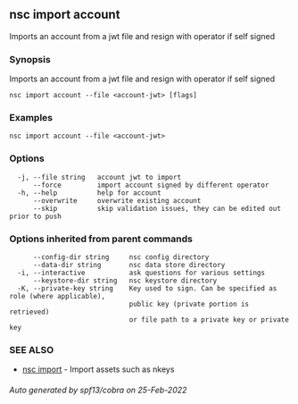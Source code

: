 ## nsc import account

Imports an account from a jwt file and resign with operator if self signed

### Synopsis

Imports an account from a jwt file and resign with operator if self signed

```
nsc import account --file <account-jwt> [flags]
```

### Examples

```
nsc import account --file <account-jwt>
```

### Options

```
  -j, --file string   account jwt to import
      --force         import account signed by different operator
  -h, --help          help for account
      --overwrite     overwrite existing account
      --skip          skip validation issues, they can be edited out prior to push
```

### Options inherited from parent commands

```
      --config-dir string     nsc config directory
      --data-dir string       nsc data store directory
  -i, --interactive           ask questions for various settings
      --keystore-dir string   nsc keystore directory
  -K, --private-key string    Key used to sign. Can be specified as role (where applicable),
                              public key (private portion is retrieved)
                              or file path to a private key or private key 
```

### SEE ALSO

* [nsc import](nsc_import.md)	 - Import assets such as nkeys

###### Auto generated by spf13/cobra on 25-Feb-2022
